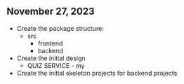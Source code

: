 
## November 27, 2023
  - Create the package structure:
    - src
      - frontend
      - backend
  - Create the initial design
    - QUIZ SERVICE - my
  - Create the initial skeleton projects for backend projects